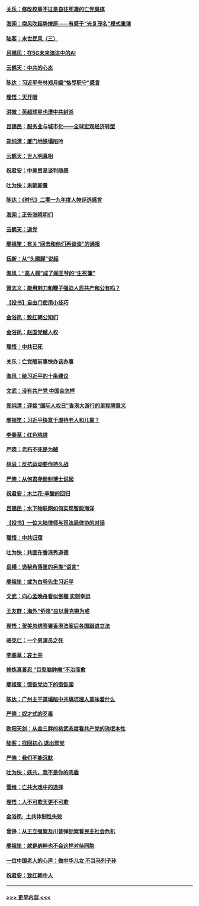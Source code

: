 #### [关乐：修改校章不过是自往死凑的亡党臭棋](../pages/nsc993/n11735097.md?t=12201922) 
#### [海网：南风吹起势燎原——有感于“光复茂名”模式重演](../pages/nsc993/n11732308.md?t=12201922) 
#### [陆客：末世民风（三）](../pages/nsc993/n11732211.md?t=12201922) 
#### [吕锡民：在5G未来演进中的AI](../pages/nsc993/n11730010.md?t=12201922) 
#### [云鹤天：中共的心态](../pages/nsc993/n11729906.md?t=12201922) 
#### [陈达：习近平夸林郑月娥“恪尽职守”感言](../pages/nsc993/n11729881.md?t=12201922) 
#### [理悟：天开眼](../pages/nsc993/n11729699.md?t=12201922) 
#### [洪微：英超球星也遭中共封杀](../pages/nsc993/n11727243.md?t=12201922) 
#### [吕锡民：服务业与城市化——全球宏观经济转型](../pages/nsc993/n11725845.md?t=12201922) 
#### [郑纯清：厦门地铁塌陷吟](../pages/nsc993/n11725813.md?t=12201922) 
#### [云鹤天：世人明真相](../pages/nsc993/n11725621.md?t=12201922) 
#### [祝君安：中美贸易谈判随感](../pages/nsc993/n11725609.md?t=12201922) 
#### [吐为快：末朝即景](../pages/nsc993/n11723365.md?t=12201922) 
#### [陈达：《时代》二零一九年度人物评选感言](../pages/nsc993/n11723337.md?t=12201922) 
#### [海网：正告张晓明们](../pages/nsc993/n11723228.md?t=12201922) 
#### [云鹤天：退党](../pages/nsc993/n11723056.md?t=12201922) 
#### [廖祖笙：有关“回去和他们再谈谈”的通报](../pages/nsc993/n11722442.md?t=12201922) 
#### [伍新：从“头踢脚”说起](../pages/nsc993/n11722429.md?t=12201922) 
#### [海风：“恶人榜”成了阎王爷的“生死簿”](../pages/nsc993/n11722272.md?t=12201922) 
#### [胥志义：能用剌刀和鞭子强迫人民共产和公有吗？](../pages/nsc993/n11720569.md?t=12201922) 
#### [【投书】自由门使用小技巧](../pages/nsc993/n11720180.md?t=12201922) 
#### [金浴凤：致红朝公知们](../pages/nsc993/n11720563.md?t=12201922) 
#### [金浴凤：赵国党赋人权](../pages/nsc993/n11720533.md?t=12201922) 
#### [理悟：中共已死](../pages/nsc993/n11720233.md?t=12201922) 
#### [关乐：亡党眼前事快办该办事](../pages/nsc993/n11719160.md?t=12201922) 
#### [海风：给习近平的十条建议](../pages/nsc993/n11717616.md?t=12201922) 
#### [文武：没有共产党 中国会怎样](../pages/nsc993/n11717584.md?t=12201922) 
#### [郑纯清：迎接“国际人权日”香港大游行的里程牌意义](../pages/nsc993/n11717417.md?t=12201922) 
#### [廖祖笙：习近平快意于虐待老人和儿童？](../pages/nsc993/n11715313.md?t=12201922) 
#### [李春草：红色陷阱](../pages/nsc993/n11715029.md?t=12201922) 
#### [严晓：老朽不死是为贼](../pages/nsc993/n11712910.md?t=12201922) 
#### [林忌：反抗运动要作持久战](../pages/nsc993/n11712623.md?t=12201922) 
#### [严晓：从何君尧册封博士说起](../pages/nsc993/n11712465.md?t=12201922) 
#### [祝君安：木兰花·辛酸的回归](../pages/nsc993/n11712381.md?t=12201922) 
#### [吕锡民：水下物联网如何实现智能海洋](../pages/nsc993/n11711158.md?t=12201922) 
#### [【投书】一位大陆律师与司法局律协的对话](../pages/nsc993/n11709675.md?t=12201922) 
#### [理悟：中共归宿](../pages/nsc993/n11710059.md?t=12201922) 
#### [吐为快：共匪在香港秀道德](../pages/nsc993/n11709979.md?t=12201922) 
#### [岳横：诡秘角落里的另类“语言”](../pages/nsc993/n11709792.md?t=12201922) 
#### [廖祖笙：或为白卷先生习近平](../pages/nsc993/n11708330.md?t=12201922) 
#### [文武：向心孟晚舟看似倒楣 实则幸运](../pages/nsc993/n11708236.md?t=12201922) 
#### [王友群：海外“侨领”应以黄克锵为戒](../pages/nsc993/n11706176.md?t=12201922) 
#### [理悟：贺美总统签署香港法案后各国跟进立法](../pages/nsc993/n11706853.md?t=12201922) 
#### [骆克仁：一个男演员之死](../pages/nsc993/n11706677.md?t=12201922) 
#### [李春草：哀土共](../pages/nsc993/n11706255.md?t=12201922) 
#### [修炼真善忍 “巨型脑肿瘤”不治而愈](../pages/nsc993/n11705340.md?t=12201922) 
#### [廖祖笙：饿饭党治下的饿饭国](../pages/nsc993/n11705085.md?t=12201922) 
#### [陈达：广州主干道塌陷中共填坑埋人意味着什么](../pages/nsc993/n11705046.md?t=12201922) 
#### [严晓：奴才式的歹毒](../pages/nsc993/n11704826.md?t=12201922) 
#### [欧阳天剑：从金三胖的核武态度看共产党的流氓本性](../pages/nsc993/n11702238.md?t=12201922) 
#### [陆客：找回初心 退出邪党](../pages/nsc993/n11702213.md?t=12201922) 
#### [严晓：我们不能沉默](../pages/nsc993/n11702110.md?t=12201922) 
#### [吐为快：妖共，我不是你的肉盾](../pages/nsc993/n11701366.md?t=12201922) 
#### [雪绮：亡共大戏中的选择](../pages/nsc993/n11699922.md?t=12201922) 
#### [理悟：人不可欺天更不可欺](../pages/nsc993/n11699657.md?t=12201922) 
#### [金浴凤:  土共体制性失败](../pages/nsc993/n11699361.md?t=12201922) 
#### [曾铮：从王立强案及川普弹劾案看民主社会危机](../pages/nsc993/n11699318.md?t=12201922) 
#### [廖祖笙：就是纳粹也不会这样对待同胞](../pages/nsc993/n11697658.md?t=12201922) 
#### [一位中国老人的心声：做中华儿女 不当马列子孙](../pages/nsc993/n11697525.md?t=12201922) 
#### [祝君安：致红朝中人](../pages/nsc993/n11697518.md?t=12201922) 

----
#### [ >>> 更早内容 <<< ](../indexes/nsc993-earlier.md)
